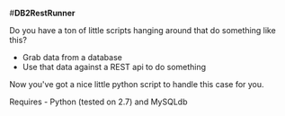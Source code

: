 #**DB2RestRunner**

Do you have a ton of little scripts hanging around that do something like this?

* Grab data from a database
* Use that data against a REST api to do something

Now you've got a nice little python script to handle this case for you.

Requires - Python (tested on 2.7) and MySQLdb
